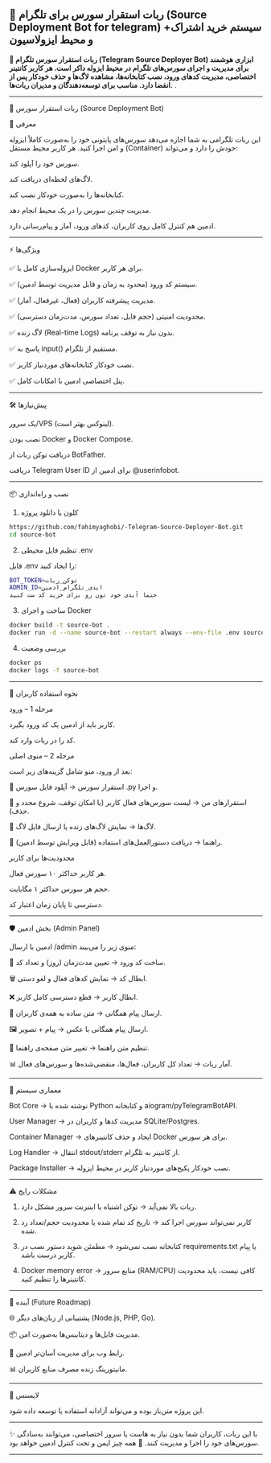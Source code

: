 ## 🤖 ربات استقرار سورس برای تلگرام (Source  Deployment Bot for telegram) +سیستم خرید اشتراک و محیط ایزولاسیون 

__🚀 ربات استقرار سورس تلگرام (Telegram Source Deployer Bot) ابزاری هوشمند برای مدیریت و اجرای سورس‌های تلگرام در محیط ایزوله داکر است. هر کاربر کانتینر اختصاصی، مدیریت کدهای ورود، نصب کتابخانه‌ها، مشاهده لاگ‌ها و حذف خودکار پس از انقضا دارد. مناسب برای توسعه‌دهندگان و مدیران ربات‌ها.__
.

---

🤖 ربات استقرار سورس (Source Deployment Bot)

📌 معرفی

این ربات تلگرامی به شما اجازه می‌دهد سورس‌های پایتونی خود را به‌صورت کاملاً ایزوله و امن اجرا کنید.
هر کاربر محیط مستقل (Container) خودش را دارد و می‌تواند:

سورس خود را آپلود کند.

لاگ‌های لحظه‌ای دریافت کند.

کتابخانه‌ها را به‌صورت خودکار نصب کند.

مدیریت چندین سورس را در یک محیط انجام دهد.


ادمین هم کنترل کامل روی کاربران، کدهای ورود، آمار و پیام‌رسانی دارد.


---

⚡ ویژگی‌ها

✅ ایزوله‌سازی کامل با Docker برای هر کاربر.

✅ سیستم کد ورود (محدود به زمان و قابل مدیریت توسط ادمین).

✅ مدیریت پیشرفته کاربران (فعال، غیرفعال، آمار).

✅ محدودیت امنیتی (حجم فایل، تعداد سورس، مدت‌زمان دسترسی).

✅ لاگ زنده (Real-time Logs) بدون نیاز به توقف برنامه.

✅ پاسخ به input() مستقیم از تلگرام.

✅ نصب خودکار کتابخانه‌های موردنیاز کاربر.

✅ پنل اختصاصی ادمین با امکانات کامل.



---

🛠 پیش‌نیازها

یک سرور/VPS (لینوکس بهتر است).

نصب بودن Docker و Docker Compose.

دریافت توکن ربات از BotFather.

دریافت Telegram User ID برای ادمین از @userinfobot.



---

📦 نصب و راه‌اندازی

1. کلون یا دانلود پروژه
```bash
https://github.com/fahimyaghobi/-Telegram-Source-Deployer-Bot.git
cd source-bot
```
2. تنظیم فایل محیطی .env

فایل .env را ایجاد کنید:
```bash
BOT_TOKEN=توکن_ربات
ADMIN_ID=ایدی_تلگرام_ادمین
حتما آیدی خود تون رو برای خرید کد ست کنید
```
3. ساخت و اجرای Docker
```bash
docker build -t source-bot .
docker run -d --name source-bot --restart always --env-file .env source-bot
```
4. بررسی وضعیت
```bash
docker ps
docker logs -f source-bot
```

---

👥 نحوه استفاده کاربران

مرحله 1 – ورود

کاربر باید از ادمین یک کد ورود بگیرد.

کد را در ربات وارد کند.


مرحله 2 – منوی اصلی

بعد از ورود، منو شامل گزینه‌های زیر است:

📂 استقرار سورس → آپلود فایل سورس .py و اجرا.

📑 استقرارهای من → لیست سورس‌های فعال کاربر (با امکان توقف، شروع مجدد و حذف).

📜 لاگ‌ها → نمایش لاگ‌های زنده یا ارسال فایل لاگ.

📘 راهنما → دریافت دستورالعمل‌های استفاده (قابل ویرایش توسط ادمین).


محدودیت‌ها برای کاربر

هر کاربر حداکثر ۱۰ سورس فعال.

حجم هر سورس حداکثر ۱ مگابایت.

دسترسی تا پایان زمان اعتبار کد.



---

🛡 بخش ادمین (Admin Panel)

ادمین با ارسال /admin منوی زیر را می‌بیند:

🔑 ساخت کد ورود → تعیین مدت‌زمان (روز) و تعداد کد.

🗑 ابطال کد → نمایش کدهای فعال و لغو دستی.

❌ ابطال کاربر → قطع دسترسی کامل کاربر.

📢 ارسال پیام همگانی → متن ساده به همه‌ی کاربران.

🖼 ارسال پیام همگانی با عکس → پیام + تصویر.

📘 تنظیم متن راهنما → تغییر متن صفحه‌ی راهنما.

📊 آمار ربات → تعداد کل کاربران، فعال‌ها، منقضی‌شده‌ها و سورس‌های فعال.



---

🧩 معماری سیستم

Bot Core → نوشته شده با Python و کتابخانه aiogram/pyTelegramBotAPI.

User Manager → مدیریت کدها و کاربران در SQLite/Postgres.

Container Manager → ایجاد و حذف کانتینرهای Docker برای هر سورس.

Log Handler → انتقال stdout/stderr از کانتینر به تلگرام.

Package Installer → نصب خودکار پکیج‌های موردنیاز کاربر در محیط ایزوله.



---

⚠ مشکلات رایج

1. ربات بالا نمی‌آید → توکن اشتباه یا اینترنت سرور مشکل دارد.


2. کاربر نمی‌تواند سورس اجرا کند → تاریخ کد تمام شده یا محدودیت حجم/تعداد رد شده.


3. کتابخانه نصب نمی‌شود → مطمئن شوید دستور نصب در requirements.txt یا پیام کاربر درست باشد.


4. Docker memory error → منابع سرور (RAM/CPU) کافی نیست، باید محدودیت کانتینرها را تنظیم کنید.




---

🚀 آینده (Future Roadmap)

🌐 پشتیبانی از زبان‌های دیگر (Node.js, PHP, Go).

📦 مدیریت فایل‌ها و دیتابیس‌ها به‌صورت امن.

🔄 رابط وب برای مدیریت آسان‌تر ادمین.

📊 مانیتورینگ زنده مصرف منابع کاربران.



---

📝 لایسنس

این پروژه متن‌باز بوده و می‌تواند آزادانه استفاده یا توسعه داده شود.


---

✨ با این ربات، کاربران شما بدون نیاز به هاست یا سرور اختصاصی، می‌توانند به‌سادگی سورس‌های خود را اجرا و مدیریت کنند.
🔐 همه چیز ایمن و تحت کنترل ادمین خواهد بود.


---
